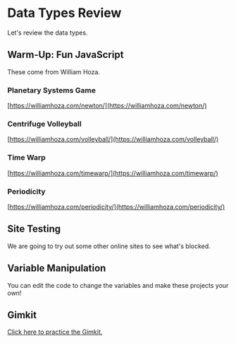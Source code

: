 # Data Types Review
Let's review the data types.

## Warm-Up: Fun JavaScript
These come from William Hoza.

### Planetary Systems Game
[https://williamhoza.com/newton/](https://williamhoza.com/newton/)

### Centrifuge Volleyball
[https://williamhoza.com/volleyball/](https://williamhoza.com/volleyball/)

### Time Warp
[https://williamhoza.com/timewarp/](https://williamhoza.com/timewarp/)

### Periodicity
[https://williamhoza.com/periodicity/](https://williamhoza.com/periodicity/)

## Site Testing
We are going to try out some other online sites to see what's blocked.

## Variable Manipulation
You can edit the code to change the variables and make these projects your own!

## Gimkit
[Click here to practice the Gimkit.](https://www.gimkit.com/practice/67e1bb3ce035a1fb3a8beef4)
